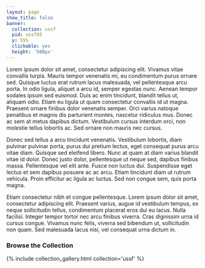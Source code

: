 ```yaml
---
layout: page
show_title: false
banner:
  collection: ussf
  pid: ussf05
  y: 55%
  clickable: yes
  height: '500px'
---
```


Lorem ipsum dolor sit amet, consectetur adipiscing elit. Vivamus vitae convallis turpis. Mauris tempor venenatis mi, eu condimentum purus ornare sed. Quisque luctus erat rutrum lacus malesuada, vel pellentesque arcu porta. In odio ligula, aliquet a arcu id, semper egestas nunc. Aenean tempor sodales ipsum sed euismod. Duis ac enim tincidunt, blandit tellus ut, aliquam odio. Etiam eu ligula ut quam consectetur convallis id ut magna. Praesent ornare finibus dolor venenatis semper. Orci varius natoque penatibus et magnis dis parturient montes, nascetur ridiculus mus. Donec ac sem at metus dapibus dictum. Vestibulum cursus interdum orci, non molestie tellus lobortis ac. Sed ornare non mauris nec cursus.

Donec sed tellus a arcu tincidunt venenatis. Vestibulum lobortis, diam pulvinar pulvinar porta, purus dui pretium lectus, eget consequat purus arcu vitae diam. Quisque sed eleifend libero. Nunc at quam at diam varius blandit vitae id dolor. Donec justo dolor, pellentesque ut neque sed, dapibus finibus massa. Pellentesque vel elit ante. Fusce non luctus dui. Suspendisse eget lectus et sem dapibus posuere ac ac arcu. Etiam tincidunt diam ut rutrum vehicula. Proin efficitur ac ligula ac luctus. Sed non congue sem, quis porta magna.

Etiam consectetur nibh et congue pellentesque. Lorem ipsum dolor sit amet, consectetur adipiscing elit. Praesent varius, augue id vestibulum tempus, ex neque sollicitudin tellus, condimentum placerat eros dui eu lacus. Nulla facilisi. Integer tempor tortor nec arcu finibus viverra. Cras dignissim urna id cursus congue. Vivamus nunc felis, viverra sed bibendum ut, sollicitudin non quam. Sed malesuada lacus nisi, vel consequat urna dictum in.

### Browse the Collection

{% include collection_gallery.html collection='ussf' %}

